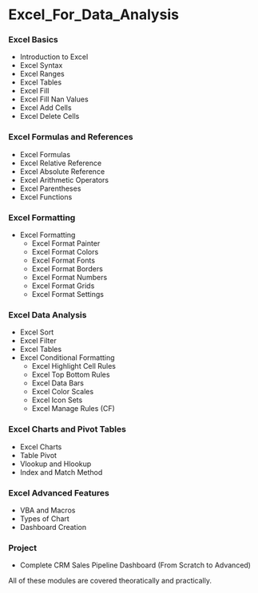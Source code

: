 # Excel_For_Data_Analysis

### Excel Basics

- Introduction to Excel
- Excel Syntax
- Excel Ranges
- Excel Tables
- Excel Fill
- Excel Fill Nan Values
- Excel Add Cells
- Excel Delete Cells

### Excel Formulas and References

- Excel Formulas
- Excel Relative Reference
- Excel Absolute Reference
- Excel Arithmetic Operators
- Excel Parentheses
- Excel Functions

### Excel Formatting

- Excel Formatting
    - Excel Format Painter
    - Excel Format Colors
    - Excel Format Fonts
    - Excel Format Borders
    - Excel Format Numbers
    - Excel Format Grids
    - Excel Format Settings

### Excel Data Analysis

- Excel Sort
- Excel Filter
- Excel Tables
- Excel Conditional Formatting
    - Excel Highlight Cell Rules
    - Excel Top Bottom Rules
    - Excel Data Bars
    - Excel Color Scales
    - Excel Icon Sets
    - Excel Manage Rules (CF)

### Excel Charts and Pivot Tables

- Excel Charts
- Table Pivot
- Vlookup and Hlookup
- Index and Match Method

### Excel Advanced Features

- VBA and Macros
- Types of Chart
- Dashboard Creation

### Project
- Complete CRM Sales Pipeline Dashboard (From Scratch to Advanced)

All of these modules are covered theoratically and practically.


